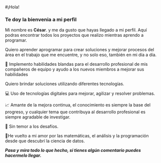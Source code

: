 #¡Hola! 
### Te doy la bienvenia a mi perfil

Mi nombre es **César**. y me da gusto que hayas llegado a mi perfil. Aquí podras encontrar todos los proyectos que realizo mientras aprendo a programar.

Quiero aprender aprogramar para crear soluciones y mejorar procesos del área en el trabajo que me encuentre, y no solo eso, también en mi día a día.


🚀 Implemento habilidades blandas para el desarrollo profesional de mis compañeros de equipo y ayudo a los nuevos miembros a mejorar sus habilidades

Quiero brindar soluciones utilizando diferentes tecnologías.

💻 Uso de tecnologías digitales para mejorar, agilizar y resolver problemas.

📈 Amante de la mejora continua, el conocimiento es siempre la base del progreso, y cualquier tema que contribuya al desarrollo profesional es siempre agradable de investigar.

🥋 Sin temor a los desafíos.

🔄He vuelto a mi amor por las matemáticas, el análisis y la programación desde que descubrí la ciencia de datos.

__*Pasa y mira todo lo que hecho, si tienes algún comentario puedes hacermelo llegar.*__

